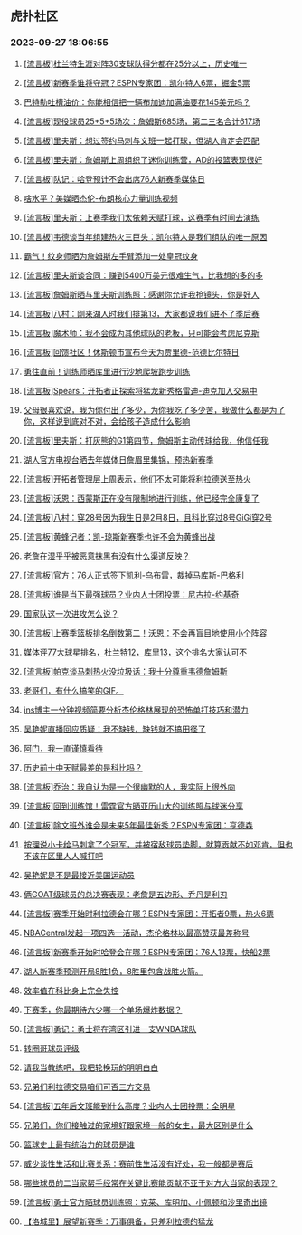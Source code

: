 ## 虎扑社区 
### 2023-09-27 18:06:55

1. [[流言板]杜兰特生涯对阵30支球队得分都在25分以上，历史唯一](https://bbs.hupu.com/62240681.html)

2. [[流言板]新赛季谁将夺冠？ESPN专家团：凯尔特人6票，掘金5票](https://bbs.hupu.com/62241704.html)

3. [巴特勒吐槽油价：你能相信把一辆布加迪加满油要花145美元吗？](https://bbs.hupu.com/62241077.html)

4. [[流言板]现役球员25+5+5场次：詹姆斯685场，第二三名合计617场](https://bbs.hupu.com/62241443.html)

5. [[流言板]里夫斯：想过签约马刺与文班一起打球，但湖人肯定会匹配](https://bbs.hupu.com/62239263.html)

6. [[流言板]里夫斯：詹姆斯上周组织了迷你训练营，AD的投篮表现很好](https://bbs.hupu.com/62239039.html)

7. [[流言板]队记：哈登预计不会出席76人新赛季媒体日](https://bbs.hupu.com/62238684.html)

8. [啥水平？美媒晒杰伦-布朗核心力量训练视频](https://bbs.hupu.com/62239817.html)

9. [[流言板]里夫斯：上赛季我们太依赖天赋打球，这赛季有时间去演练](https://bbs.hupu.com/62238420.html)

10. [[流言板]韦德谈当年组建热火三巨头：凯尔特人是我们组队的唯一原因](https://bbs.hupu.com/62241329.html)

11. [霸气！纹身师晒为詹姆斯左手臂添加一处皇冠纹身](https://bbs.hupu.com/62238265.html)

12. [[流言板]里夫斯谈合同：赚到5400万美元很难生气，比我想的多的多](https://bbs.hupu.com/62238307.html)

13. [[流言板]詹姆斯晒与里夫斯训练照：感谢你允许我抢镜头，你是好人](https://bbs.hupu.com/62238952.html)

14. [[流言板]八村：刚来湖人时我们排第13，大家都说我们进不了季后赛](https://bbs.hupu.com/62240380.html)

15. [[流言板]魔术师：我不会成为其他球队的老板，只可能会考虑尼克斯](https://bbs.hupu.com/62243314.html)

16. [[流言板]回馈社区！休斯顿市宣布今天为贾里德-范德比尔特日](https://bbs.hupu.com/62240192.html)

17. [勇往直前！训练师晒库里进行沙地爬坡跑步训练](https://bbs.hupu.com/62238233.html)

18. [[流言板]Spears：开拓者正探索将猛龙新秀格雷迪-迪克加入交易中](https://bbs.hupu.com/62239585.html)

19. [父母很喜欢说，我为你付出了多少，为你我吃了多少苦，我做什么都是为了你，这样说到底对不对，会给孩子造成什么影响](https://bbs.hupu.com/62242776.html)

20. [[流言板]里夫斯：打灰熊的G1第四节，詹姆斯主动传球给我，他信任我](https://bbs.hupu.com/62238641.html)

21. [湖人官方电视台晒去年媒体日詹眉里集锦，预热新赛季](https://bbs.hupu.com/62242003.html)

22. [[流言板]开拓者管理层上周表示，他们不太可能将利拉德送至热火](https://bbs.hupu.com/62240643.html)

23. [[流言板]沃恩：西蒙斯正在没有限制地进行训练，他已经完全康复了](https://bbs.hupu.com/62238078.html)

24. [[流言板]八村：穿28号因为我生日是2月8日，且科比穿过8号GiGi穿2号](https://bbs.hupu.com/62240657.html)

25. [[流言板]黄蜂记者：凯-琼斯新赛季也许不会为黄蜂出战](https://bbs.hupu.com/62241508.html)

26. [老詹在湿乎乎被恶意抹黑有没有什么渠道反映？](https://bbs.hupu.com/62243519.html)

27. [[流言板]官方：76人正式签下凯利-乌布雷，裁掉马库斯-巴格利](https://bbs.hupu.com/62239884.html)

28. [[流言板]谁是当下最强球员？业内人士团投票：尼古拉-约基奇](https://bbs.hupu.com/62238348.html)

29. [国家队这一次进攻怎么说？](https://bbs.hupu.com/62238503.html)

30. [[流言板]上赛季篮板排名倒数第二！沃恩：不会再盲目地使用小个阵容](https://bbs.hupu.com/62243630.html)

31. [媒体评77大球星排名，杜兰特12，库里13，这个排名大家认可不](https://bbs.hupu.com/62243072.html)

32. [[流言板]帕克谈马刺热火没垃圾话：我十分尊重韦德詹姆斯](https://bbs.hupu.com/62239787.html)

33. [老哥们，有什么搞笑的GIF。](https://bbs.hupu.com/62242395.html)

34. [ins博主一分钟视频简要分析杰伦格林展现的恐怖单打技巧和潜力](https://bbs.hupu.com/62241143.html)

35. [吴艳妮直播回应质疑：我不缺钱，缺钱就不搞田径了](https://bbs.hupu.com/62242869.html)

36. [阿门，我一直谨慎看待](https://bbs.hupu.com/62242228.html)

37. [历史前十中天赋最差的是科比吗？](https://bbs.hupu.com/62242928.html)

38. [[流言板]乔治：我自认为是一个很幽默的人，我实际上很外向](https://bbs.hupu.com/62242293.html)

39. [[流言板]回到训练馆！雷霆官方晒亚历山大的训练照与球迷分享](https://bbs.hupu.com/62243713.html)

40. [[流言板]除文班外谁会是未来5年最佳新秀？ESPN专家团：亨德森](https://bbs.hupu.com/62240838.html)

41. [按理说小卡给马刺拿了个冠军，并被宿敌球员垫脚，就算贡献不如邓肯，但也不该在区里人人喊打吧](https://bbs.hupu.com/62243061.html)

42. [吴艳妮是不是最接近美国运动员](https://bbs.hupu.com/62243968.html)

43. [俩GOAT级球员的总决赛表现：老詹是五边形、乔丹是利刃](https://bbs.hupu.com/62241166.html)

44. [[流言板]赛季开始时利拉德会在哪？ESPN专家团：开拓者9票，热火6票](https://bbs.hupu.com/62240940.html)

45. [NBACentral发起一项四选一活动，杰伦格林以最高赞获最差称号](https://bbs.hupu.com/62243493.html)

46. [[流言板]新赛季开始时哈登会在哪？ESPN专家团：76人13票，快船2票](https://bbs.hupu.com/62240891.html)

47. [湖人新赛季预测开局8胜1负，8胜里包含战胜火箭。](https://bbs.hupu.com/62242585.html)

48. [效率值在科比身上完全失控](https://bbs.hupu.com/62244042.html)

49. [下赛季，你最期待六少哪一个单场爆炸数据？](https://bbs.hupu.com/62242683.html)

50. [[流言板]勇记：勇士将在湾区引进一支WNBA球队](https://bbs.hupu.com/62240608.html)

51. [转圈哥球员评级](https://bbs.hupu.com/62244211.html)

52. [请我当教练吧，我把轮换玩的明明白白](https://bbs.hupu.com/62244037.html)

53. [兄弟们利拉德交易咱们可否三方交易](https://bbs.hupu.com/62242955.html)

54. [[流言板]五年后文班能到什么高度？业内人士团投票：全明星](https://bbs.hupu.com/62238512.html)

55. [兄弟们，你们接触过的家境好跟家境一般的女生，最大区别是什么](https://bbs.hupu.com/62238872.html)

56. [篮球史上最有统治力的球员是谁](https://bbs.hupu.com/62243847.html)

57. [威少谈性生活和比赛关系：赛前性生活没有好处，我一般都是赛后](https://bbs.hupu.com/62242895.html)

58. [哪些球员的二当家帮手经常在关键比赛能贡献不亚于对方大当家的表现？](https://bbs.hupu.com/62243955.html)

59. [[流言板]勇士官方晒球员训练照：克莱、库明加、小佩顿和沙里奇出镜](https://bbs.hupu.com/62240727.html)

60. [【洛城里】展望新赛季：万事俱备，只差利拉德的猛龙](https://bbs.hupu.com/62242856.html)

